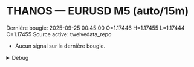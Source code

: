 # THANOS — EURUSD M5 (auto/15m)
Dernière bougie: 2025-09-25 00:45:00  O=1.17446  H=1.17455  L=1.17444  C=1.17455
Source active: twelvedata_repo

- Aucun signal sur la dernière bougie.

<details><summary>Debug</summary>

- TD_API_KEY manquant.

</details>